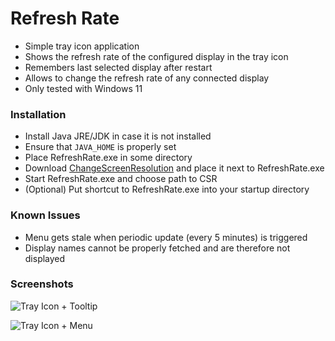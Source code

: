 # Refresh Rate
- Simple tray icon application
- Shows the refresh rate of the configured display in the tray icon
- Remembers last selected display after restart
- Allows to change the refresh rate of any connected display
- Only tested with Windows 11

### Installation
- Install Java JRE/JDK in case it is not installed
- Ensure that `JAVA_HOME` is properly set
- Place RefreshRate.exe in some directory
- Download [ChangeScreenResolution](http://tools.taubenkorb.at/change-screen-resolution/) and place it next to RefreshRate.exe
- Start RefreshRate.exe and choose path to CSR
- (Optional) Put shortcut to RefreshRate.exe into your startup directory

### Known Issues
- Menu gets stale when periodic update (every 5 minutes) is triggered
- Display names cannot be properly fetched and are therefore not displayed

### Screenshots
![Tray Icon + Tooltip](https://i.imgur.com/k5q4uhq.png)

![Tray Icon + Menu](https://i.imgur.com/AK7Oacx.png)
